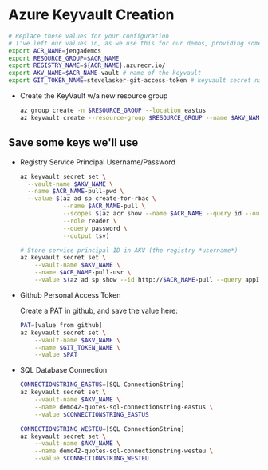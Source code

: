 # Azure Keyvault Creation

```sh
# Replace these values for your configuration
# I've left our values in, as we use this for our demos, providing some examples
export ACR_NAME=jengademos
export RESOURCE_GROUP=$ACR_NAME
export REGISTRY_NAME=${ACR_NAME}.azurecr.io/ 
export AKV_NAME=$ACR_NAME-vault # name of the keyvault
export GIT_TOKEN_NAME=stevelasker-git-access-token # keyvault secret name
```

- Create the KeyVault w/a new resource group

    ```sh
    az group create -n $RESOURCE_GROUP --location eastus
    az keyvault create --resource-group $RESOURCE_GROUP --name $AKV_NAME
    ```

## Save some keys we'll use

- Registry Service Principal Username/Password
    ```sh
    az keyvault secret set \
      --vault-name $AKV_NAME \
      --name $ACR_NAME-pull-pwd \
      --value $(az ad sp create-for-rbac \
                --name $ACR_NAME-pull \
                --scopes $(az acr show --name $ACR_NAME --query id --output tsv) \
                --role reader \
                --query password \
                --output tsv)

    # Store service principal ID in AKV (the registry *username*)
    az keyvault secret set \
        --vault-name $AKV_NAME \
        --name $ACR_NAME-pull-usr \
        --value $(az ad sp show --id http://$ACR_NAME-pull --query appId --output tsv)
    ```

- Github Personal Access Token
    
    Create a PAT in github, and save the value here:
    ```sh
    PAT=[value from github]
    az keyvault secret set \
        --vault-name $AKV_NAME \
        --name $GIT_TOKEN_NAME \
        --value $PAT
    ```
- SQL Database Connection

    ```sh
    CONNECTIONSTRING_EASTUS=[SQL ConnectionString]
    az keyvault secret set \
        --vault-name $AKV_NAME \
        --name demo42-quotes-sql-connectionstring-eastus \
        --value $CONNECTIONSTRING_EASTUS

    CONNECTIONSTRING_WESTEU=[SQL ConnectionString]
    az keyvault secret set \
        --vault-name $AKV_NAME \
        --name demo42-quotes-sql-connectionstring-westeu \
        --value $CONNECTIONSTRING_WESTEU
    ```


